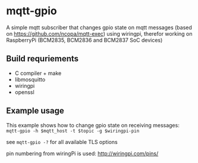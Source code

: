mqtt-gpio
=========

A simple mqtt subscriber that changes gpio state on mqtt messages
(based on https://github.com/ncopa/mqtt-exec)
using wiringpi, therefor working on RaspberryPi (BCM2835, BCM2836 and BCM2837 SoC devices)

Build requriements
------------------
- C compiler + make
- libmosquitto
- wiringpi
- openssl

Example usage
-------------
This example shows how to change gpio state on receiving messages:
`mqtt-gpio -h $mqtt_host -t $topic -g $wiringpi-pin`

see `mqtt-gpio -?` for all available TLS options

pin numbering from wiringPi is used:
http://wiringpi.com/pins/
